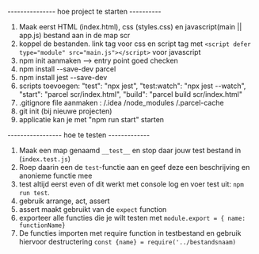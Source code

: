 --------------- hoe project te starten ----------

1. Maak eerst HTML (index.html), css (styles.css) en javascript(main || app.js) bestand aan in de map scr
2. koppel de bestanden. link tag voor css en script tag met `<script defer type="module" src="main.js"></script>` voor javascript
3. npm init aanmaken --> entry point goed checken
4. npm install --save-dev parcel
5. npm install jest --save-dev 
6. scripts toevoegen: "test": "npx jest",
   "test:watch": "npx jest --watch",
   "start": "parcel scr/index.html",
   "build": "parcel build scr/index.html"
7. .gitignore file aanmaken : /.idea
   /node_modules
   /.parcel-cache
8. git init (bij nieuwe projecten)
9. applicatie kan je met "npm run start" starten

----------------- hoe te testen -------------


1. Maak een map genaamd `__test__` en stop daar jouw test bestand in (`index.test.js`)
2. Roep daarin een de `test`-functie aan en geef deze een beschrijving en anonieme functie mee 
3. test altijd eerst even of dit werkt met console log en voer test uit: `npm run test`. 
4. gebruik arrange, act, assert 
5. assert maakt gebruikt van de `expect` function 
6. exporteer alle functies die je wilt testen met `module.export = { name: functionName} `
7. De functies importen met require function in testbestand en gebruik hiervoor destructering `const {name} = require('../bestandsnaam)`


